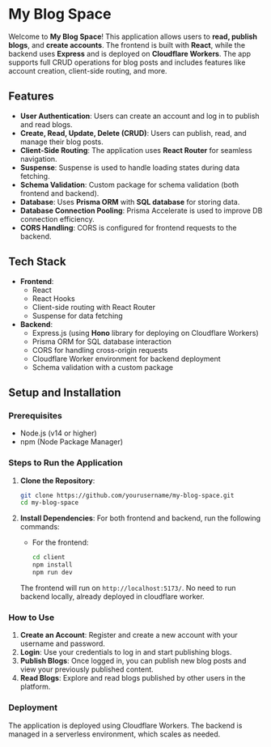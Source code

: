 # My Blog Space

Welcome to **My Blog Space**! This application allows users to **read, publish blogs**, and **create accounts**. The frontend is built with **React**, while the backend uses **Express** and is deployed on **Cloudflare Workers**. The app supports full CRUD operations for blog posts and includes features like account creation, client-side routing, and more.

## Features

- **User Authentication**: Users can create an account and log in to publish and read blogs.
- **Create, Read, Update, Delete (CRUD)**: Users can publish, read, and manage their blog posts.
- **Client-Side Routing**: The application uses **React Router** for seamless navigation.
- **Suspense**: Suspense is used to handle loading states during data fetching.
- **Schema Validation**: Custom package for schema validation (both frontend and backend).
- **Database**: Uses **Prisma ORM** with **SQL database** for storing data.
- **Database Connection Pooling**: Prisma Accelerate is used to improve DB connection efficiency.
- **CORS Handling**: CORS is configured for frontend requests to the backend.

## Tech Stack

- **Frontend**:
  - React
  - React Hooks
  - Client-side routing with React Router
  - Suspense for data fetching
- **Backend**:
  - Express.js (using **Hono** library for deploying on Cloudflare Workers)
  - Prisma ORM for SQL database interaction
  - CORS for handling cross-origin requests
  - Cloudflare Worker environment for backend deployment
  - Schema validation with a custom package
  
## Setup and Installation

### Prerequisites

- Node.js (v14 or higher)
- npm (Node Package Manager)

### Steps to Run the Application

1. **Clone the Repository**:
    ```bash
    git clone https://github.com/yourusername/my-blog-space.git
    cd my-blog-space
    ```

2. **Install Dependencies**:
    For both frontend and backend, run the following commands:

    - For the frontend:
        ```bash
        cd client
        npm install
        npm run dev
        ```

    The frontend will run on `http://localhost:5173/`.
    No need to run backend locally, already deployed in cloudflare worker.

### How to Use

1. **Create an Account**: Register and create a new account with your username and password.
2. **Login**: Use your credentials to log in and start publishing blogs.
3. **Publish Blogs**: Once logged in, you can publish new blog posts and view your previously published content.
4. **Read Blogs**: Explore and read blogs published by other users in the platform.

### Deployment

The application is deployed using Cloudflare Workers. The backend is managed in a serverless environment, which scales as needed.


